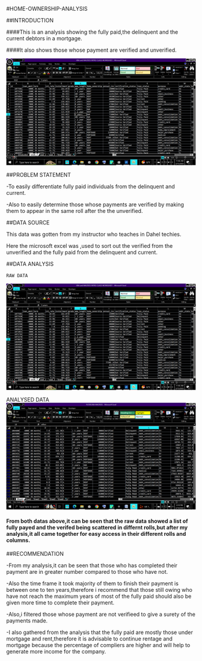 #HOME-OWNERSHIP-ANALYSIS

##INTRODUCTION

####This is an analysis showing  the fully paid,the delinquent and the current debtors in a mortgage.

####It also shows those whose payment are verified and unverified.

![](mortgage&rent2.png)


##PROBLEM STATEMENT

-To easily differentiate fully paid individuals from the delinquent and current.

-Also to easily determine those whose payments are verified by making them to appear in the same roll after the the unverified.

##DATA SOURCE

This data was gotten from my instructor who teaches  in Dahel techies.

Here the microsoft excel was ,used to sort out the verified from  the unverified and the fully paid from the delinquent and current.

##DATA ANALYSIS

    RAW DATA                     
![](mortgage&rent2.png)

 ANALYSED DATA
 ![](mortgage&rent.png)
 
#### From both datas above,it can be seen that the raw data showed a list of fully payed and the verifed being scattered in differnt rolls,but after my analysis,it all came together for easy access in their different rolls and columns.

 ##RECOMMENDATION
 
 -From  my analysis,it can be seen that those who has completed their payment are in greater number compared to those who have not.
 
 -Also the time frame it took majority of them to finish their payment is between one to ten years,therefore i recommend that those still owing who have not  reach the maximum years of most of the fully paid   should also be given more time to complete their payment.
 
 -Also,i filtered those whose payment are not verifieed to give a surety of the payments made.

 -I also gathered from the analysis that the fully paid are mostly those under mortgage and rent,therefore it is advisable to continue rentage and mortgage because the percentage of compliers are higher and will help to generate more income for  the company.
 
 
                       






